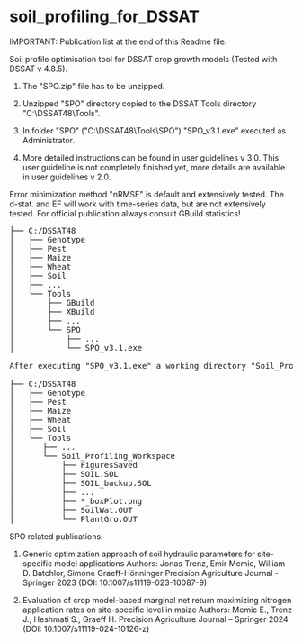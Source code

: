 # soil_profiling_for_DSSAT
IMPORTANT: Publication list at the end of this Readme file.

Soil profile optimisation tool for DSSAT crop growth models (Tested with DSSAT v 4.8.5).

1. The "SPO.zip" file has to be unzipped. 

2. Unzipped "SPO" directory copied to the DSSAT Tools directory "C:\DSSAT48\Tools". 

3. In folder "SPO" ("C:\DSSAT48\Tools\SPO") "SPO_v3.1.exe" executed as Administrator.

4. More detailed instructions can be found in user guidelines v 3.0. This user guideline is not completely finished yet, more details are available in user guidelines v 2.0.

Error minimization method "nRMSE" is default and extensively tested. The d-stat. and EF will work with time-series data, but are not extensively tested.
For official publication always consult GBuild statistics!


<pre>
├── C:/DSSAT48
│   ├── Genotype
│   ├── Pest
│   ├── Maize
│   ├── Wheat
│   ├── Soil
│   ├── ...	
│   └── Tools
│       ├── GBuild
│       ├── XBuild
│       ├── ...
│       └── SPO
│           ├── ...
│           └── SPO_v3.1.exe	

After executing "SPO_v3.1.exe" a working directory "Soil_Profiling_Workspace" is created in "Tools" directory where optimization is conducted and optimization output files saved:

├── C:/DSSAT48
│   ├── Genotype
│   ├── Pest
│   ├── Maize
│   ├── Wheat
│   ├── Soil
│   └── Tools	
│      ├── ...	
│      └── Soil_Profiling_Workspace
│          ├── FiguresSaved
│          ├── SOIL.SOL
│          ├── SOIL_backup.SOL
│          ├── ...
│          ├── *_boxPlot.png	
│          ├── SoilWat.OUT	
│          └── PlantGro.OUT
</pre>

SPO related publications:
1. Generic optimization approach of soil hydraulic parameters for site-specific model applications
    Authors: Jonas Trenz, Emir Memic, William D. Batchlor, Simone Graeff-Hönninger
    Precision Agriculture Journal - Springer 2023 (DOI: 10.1007/s11119-023-10087-9)
   
3. Evaluation of crop model-based marginal net return maximizing nitrogen application rates on site-specific level in maize
    Authors: Memic E., Trenz J., Heshmati S., Graeff H.
    Precision Agriculture Journal – Springer 2024 (DOI: 10.1007/s11119-024-10126-z)
